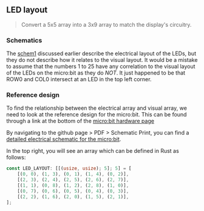 ## LED layout

> Convert a 5x5 array into a 3x9 array to match the display's circuitry.

### Schematics

The [schem1] discussed earlier describe the electrical layout of the LEDs,
but they do not describe how it relates to the visual layout.
It would be a mistake to assume that the numbers 1 to 25 have any correlation
to the visual layout of the LEDs on the micro:bit as they do *NOT*.
It just happened to be that ROW0 and COL0 intersect at an LED in the top left corner.

### Reference design

To find the relationship between the electrical array and visual array, 
we need to look at the reference design for the micro:bit.
This can be found through a link at the bottom of the [micro:bit hardware page][hw]



By navigating to the github page > PDF > Schematic Print,
you can find a [detailed electrical schematic for the micro:bit][schem2].

In the top right, you will see an array which can be defined in Rust as follows:

``` rust
const LED_LAYOUT: [[(usize, usize); 5]; 5] = [
    [(0, 0), (1, 3), (0, 1), (1, 4), (0, 2)],
    [(2, 3), (2, 4), (2, 5), (2, 6), (2, 7)],
    [(1, 1), (0, 8), (1, 2), (2, 8), (1, 0)],
    [(0, 7), (0, 6), (0, 5), (0, 4), (0, 3)],
    [(2, 2), (1, 6), (2, 0), (1, 5), (2, 1)],
];
```

[schem1]: https://github.com/bbcmicrobit/hardware/blob/master/SCH_BBC-Microbit_V1.3B.pdf
[hw]: http://tech.microbit.org/hardware/#links
[schem2]: https://github.com/microbit-foundation/microbit-reference-design/blob/master/PDF/Schematic%20Print/Schematic%20Prints.PDF
